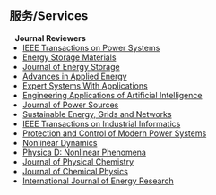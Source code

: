 ## 服务/Services
<!--
<h4 style="margin:0 10px 0;"> Confer Reviewers</h4>
<ul style="margin:0 0 5px;">
  <li><a href="http://cvpr2023.thecvf.com/"><autocolor>IEEE/CVF Conference on Computer Vision and Pattern Recognition (CVPR) 2021-2023</autocolor></a></li>
  <li><a href="http://iccv2021.thecvf.com/"><autocolor>IEEE/CVF International Conference on Computer Vision (ICCV) 2021</autocolor></a></li>
  <li><a href="https://eccv2022.ecva.net/"><autocolor>European Conference on Computer Vision (ECCV) 2022</autocolor></a></li> 
</ul>
-->

<h4 style="margin:0 10px 0;">Journal Reviewers</h4>

<ul style="margin:0 0 20px;">
  <li><a href="https://ieeexplore.ieee.org/xpl/RecentIssue.jsp?punumber=59"><autocolor>IEEE Transactions on Power Systems</autocolor></a></li>
  <li><a href="https://www.sciencedirect.com/journal/energy-storage-materials"><autocolor>Energy Storage Materials</autocolor></a></li>
 
  <li><a href="https://www.sciencedirect.com/journal/journal-of-energy-storage"><autocolor>Journal of Energy Storage</autocolor></a></li>
  <li><a href="https://www.sciencedirect.com/journal/advances-in-applied-energy"><autocolor>Advances in Applied Energy</autocolor></a></li>
  <li><a href="https://www.sciencedirect.com/journal/expert-systems-with-applications"><autocolor>Expert Systems With Applications</autocolor></a></li>
  <li><a href="https://www.sciencedirect.com/journal/engineering-applications-of-artificial-intelligence"><autocolor>Engineering Applications of Artificial Intelligence
</autocolor></a></li>
  <li><a href="https://www.sciencedirect.com/journal/journal-of-power-sources"><autocolor>Journal of Power Sources</autocolor></a></li> 
  <li><a href="https://www.sciencedirect.com/journal/sustainable-energy-grids-and-networks"><autocolor>Sustainable Energy, Grids and Networks</autocolor></a></li>
  <li><a href="https://mc.manuscriptcentral.com/tii"><autocolor>IEEE Transactions on Industrial Informatics</autocolor></a></li>
  <li><a href="https://pcmp.springeropen.com/"><autocolor>Protection and Control of Modern Power Systems </autocolor></a></li>
  <li><a href="https://www.springer.com/journal/11071"><autocolor>Nonlinear Dynamics</autocolor></a></li>
  <li><a href="https://www.sciencedirect.com/journal/physica-d-nonlinear-phenomena"><autocolor>Physica D: Nonlinear Phenomena </autocolor></a></li>
  <li><a href="https://pubs.acs.org/loi/jpchax"><autocolor>Journal of Physical Chemistry </autocolor></a></li>
  <li><a href="https://pubs.aip.org/jcp"><autocolor>Journal of Chemical Physics </autocolor></a></li>
  <li><a href="https://onlinelibrary.wiley.com/journal/1099114x"><autocolor>International Journal of Energy Research </autocolor></a></li>
</ul>
